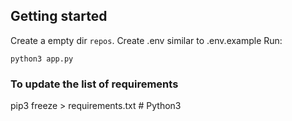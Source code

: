 ## Getting started
Create a empty dir `repos`.
Create .env similar to .env.example
Run:
```
python3 app.py
```

### To update the list of requirements
pip3 freeze > requirements.txt  # Python3
